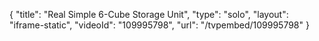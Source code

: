 {
    "title": "Real Simple 6-Cube Storage Unit",
    "type": "solo",
    "layout": "iframe-static",
    "videoId": "109995798",
    "url": "\/tvpembed\/109995798"
}